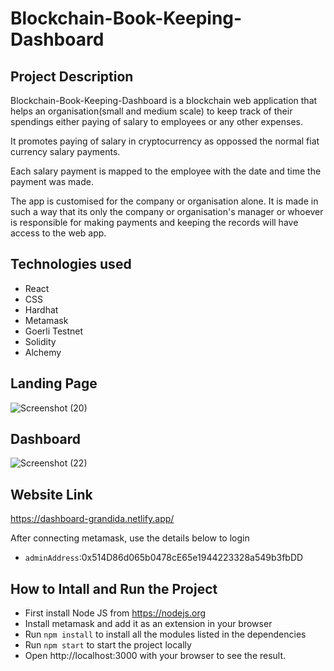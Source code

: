 # Blockchain-Book-Keeping-Dashboard

## Project Description
Blockchain-Book-Keeping-Dashboard is a blockchain web application that helps an organisation(small and medium scale) to keep track of their spendings either paying of salary to employees or any other expenses.

It promotes paying of salary in cryptocurrency as oppossed the normal fiat currency salary payments.

Each salary payment is mapped to the employee with the date and time the payment was made.

The app is customised for the company or organisation alone. It is made in such a way that its only the company or organisation's manager or whoever is responsible for making payments and keeping the records will have access to the web app.

## Technologies used
- React
- CSS
- Hardhat
- Metamask
- Goerli Testnet
- Solidity
- Alchemy

## Landing Page
![Screenshot (20)](https://user-images.githubusercontent.com/105208823/214034880-209b4680-ca24-4ea4-a93e-461337b5c045.png)

## Dashboard
![Screenshot (22)](https://user-images.githubusercontent.com/105208823/214035755-e250c330-6daf-4238-8c95-6ef0e3f3c843.png)

## Website Link
https://dashboard-grandida.netlify.app/

After connecting metamask, use the details below to login
- `adminAddress`:0x514D86d065b0478cE65e1944223328a549b3fbDD

## How to Intall and Run the Project
- First install Node JS from https://nodejs.org
- Install metamask and add it as an extension in your browser
- Run `npm install` to install all the modules listed in the dependencies
- Run `npm start` to start the project locally
- Open http://localhost:3000 with your browser to see the result.
